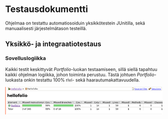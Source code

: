 # Testausdokumentti
Ohjelmaa on testattu automatiosoiduin yksikkötestein JUnitilla, sekä manuaalisesti järjestelmätason testeillä.

## Yksikkö- ja integraatiotestaus

### Sovelluslogiikka

Kaikki testit keskittyvät *Portfolio*-luokan testaamiseen, sillä siellä tapahtuu kaikki ohjelman logiikka, johon toiminta perustuu. Tästä johtuen *Portfolio*-luokasta onkin testattu 100% rivi- sekä haarautumakattavuudella.

![](imgs/jacocoreport.png)
